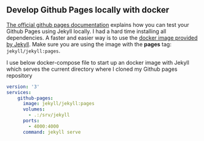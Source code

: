 ## Develop Github Pages locally with docker

[The official github pages documentation][1] explains how you can test your Github Pages using Jekyll locally. I had a hard time installing all dependencies. A faster and easier way is to use the [docker image provided by Jekyll][2]. Make sure you are using the image with the **pages** tag: `jekyll/jekyll:pages`.

I use below docker-compose file to start up an docker image with Jekyll which serves the current directory where I cloned my Github pages repository

```yaml
version: '3'
services:
    github-pages:
      image: jekyll/jekyll:pages
      volumes:
        - .:/srv/jekyll
      ports:
        - 4000:4000
      command: jekyll serve
```

[1]: https://docs.github.com/en/github/working-with-github-pages/testing-your-github-pages-site-locally-with-jekyll
[2]: https://hub.docker.com/r/jekyll/jekyll/